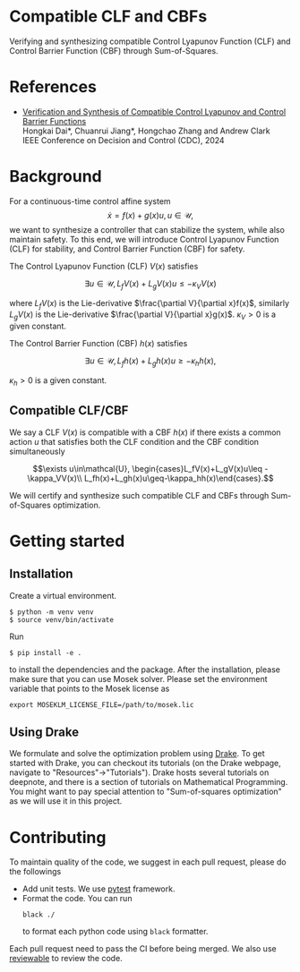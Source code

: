 # Compatible CLF and CBFs
Verifying and synthesizing compatible Control Lyapunov Function (CLF) and Control Barrier Function (CBF) through Sum-of-Squares.

# References
- [Verification and Synthesis of Compatible Control Lyapunov and Control Barrier Functions](https://arxiv.org/pdf/2406.18914) <br>
   Hongkai Dai*, Chuanrui Jiang*, Hongchao Zhang and Andrew Clark <br>
   IEEE Conference on Decision and Control (CDC), 2024

# Background
For a continuous-time control affine system
$$\dot{x} = f(x) + g(x)u, u\in\mathcal{U},$$
we want to synthesize a controller that can stabilize the system, while also maintain safety. To this end, we will introduce Control Lyapunov Function (CLF) for stability, and Control Barrier Function (CBF) for safety.

The Control Lyapunov Function (CLF) $V(x)$ satisfies

$$ \exists u\in\mathcal{U}, L_f V(x) + L_g V(x)u \leq -\kappa_VV(x)$$

where $L_fV(x)$ is the Lie-derivative $\frac{\partial V}{\partial x}f(x)$, similarly $L_gV(x)$ is the Lie-derivative $\frac{\partial V}{\partial x}g(x)$. $\kappa_V>0$ is a given constant.

The Control Barrier Function (CBF) $h(x)$ satisfies

$$ \exists u \in\mathcal{U}, L_fh(x) + L_gh(x)u \geq -\kappa_hh(x),$$

$\kappa_h>0$ is a given constant.

## Compatible CLF/CBF
We say a CLF $V(x)$ is compatible with a CBF $h(x)$ if there exists a common action $u$ that satisfies both the CLF condition and the CBF condition simultaneously

$$\exists u\in\mathcal{U}, \begin{cases}L_fV(x)+L_gV(x)u\leq -\kappa_VV(x)\\
 L_fh(x)+L_gh(x)u\geq-\kappa_hh(x)\end{cases}.$$

We will certify and synthesize such compatible CLF and CBFs through Sum-of-Squares optimization.

# Getting started
## Installation
Create a virtual environment.
```
$ python -m venv venv
$ source venv/bin/activate
```
Run
```
$ pip install -e .
```
to install the dependencies and the package.
After the installation, please make sure that you can use Mosek solver. Please set the environment variable that points to the Mosek license as
```
export MOSEKLM_LICENSE_FILE=/path/to/mosek.lic
```

## Using Drake
We formulate and solve the optimization problem using [Drake](https://drake.mit.edu). To get started with Drake, you can checkout its tutorials (on the Drake webpage, navigate to "Resources"->"Tutorials"). Drake hosts several tutorials on deepnote, and there is a section of tutorials on Mathematical Programming. You might want to pay special attention to "Sum-of-squares optimization" as we will use it in this project.

# Contributing
To maintain quality of the code, we suggest in each pull request, please do the followings
- Add unit tests. We use [pytest](https://docs.pytest.org/en) framework.
- Format the code. You can run 
  ```
  black ./
  ```
  to format each python code using `black` formatter.

Each pull request need to pass the CI before being merged. We also use [reviewable](reviewable.io) to review the code.
